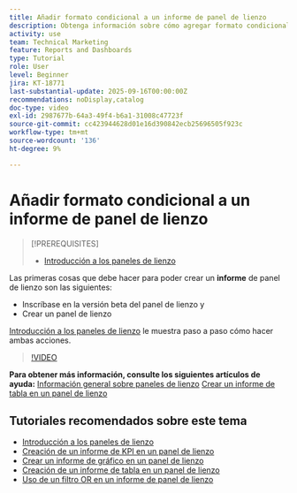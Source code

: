```yaml
---
title: Añadir formato condicional a un informe de panel de lienzo
description: Obtenga información sobre cómo agregar formato condicional a un informe de panel de lienzo.
activity: use
team: Technical Marketing
feature: Reports and Dashboards
type: Tutorial
role: User
level: Beginner
jira: KT-18771
last-substantial-update: 2025-09-16T00:00:00Z
recommendations: noDisplay,catalog
doc-type: video
exl-id: 2987677b-64a3-49f4-b6a1-31008c47723f
source-git-commit: cc423944628d01e16d390842ecb25696505f923c
workflow-type: tm+mt
source-wordcount: '136'
ht-degree: 9%

---
```


# Añadir formato condicional a un informe de panel de lienzo

>[!PREREQUISITES]
>
>* [Introducción a los paneles de lienzo](/help/reporting/canvas-dashboards/introduction-to-canvas-dashboards.md)

Las primeras cosas que debe hacer para poder crear un **informe** de panel de lienzo son las siguientes:

* Inscríbase en la versión beta del panel de lienzo y
* Crear un panel de lienzo

[Introducción a los paneles de lienzo](/help/reporting/canvas-dashboards/introduction-to-canvas-dashboards.md) le muestra paso a paso cómo hacer ambas acciones.

>[!VIDEO](https://video.tv.adobe.com/v/3474978/?captions=spa&quality=12&learn=on&enablevpops=1)

**Para obtener más información, consulte los siguientes artículos de ayuda:**
[Información general sobre paneles de lienzo](https://experienceleague.adobe.com/es/docs/workfront/using/reporting/canvas-dashboards/canvas-dashboards-overview)
[Crear un informe de tabla en un panel de lienzo](https://experienceleague.adobe.com/es/docs/workfront/using/reporting/canvas-dashboards/add-reports/build-table-report)

## Tutoriales recomendados sobre este tema

* [Introducción a los paneles de lienzo](/help/reporting/canvas-dashboards/introduction-to-canvas-dashboards.md)
* [Creación de un informe de KPI en un panel de lienzo](/help/reporting/canvas-dashboards/create-a-kpi-report-on-a-canvas-dashboard.md)
* [Crear un informe de gráfico en un panel de lienzo](/help/reporting/canvas-dashboards/create-a-chart-report-on-a-canvas-dashboard.md)
* [Creación de un informe de tabla en un panel de lienzo](/help/reporting/canvas-dashboards/create-a-table-report-on-a-canvas-dashboard.md)
* [Uso de un filtro OR en un informe de panel de lienzo](/help/reporting/canvas-dashboards/use-an-or-filter-in-a-canvas-dashboard-report.md)